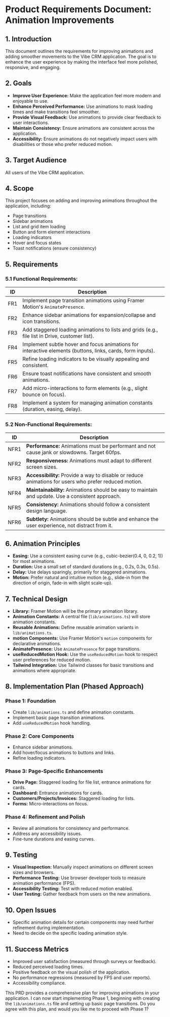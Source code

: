 # Product Requirements Document: Animation Improvements

## 1. Introduction

This document outlines the requirements for improving animations and adding smoother movements to the Vibe CRM application. The goal is to enhance the user experience by making the interface feel more polished, responsive, and engaging.

## 2. Goals

*   **Improve User Experience:** Make the application feel more modern and enjoyable to use.
*   **Enhance Perceived Performance:** Use animations to mask loading times and make transitions feel smoother.
*   **Provide Visual Feedback:** Use animations to provide clear feedback to user interactions.
*   **Maintain Consistency:** Ensure animations are consistent across the application.
*   **Accessibility:** Ensure animations do not negatively impact users with disabilities or those who prefer reduced motion.

## 3. Target Audience

All users of the Vibe CRM application.

## 4. Scope

This project focuses on adding and improving animations throughout the application, including:

*   Page transitions
*   Sidebar animations
*   List and grid item loading
*   Button and form element interactions
*   Loading indicators
*   Hover and focus states
*   Toast notifications (ensure consistency)

## 5. Requirements

### 5.1 Functional Requirements:

| ID  | Description                                                                                             |
| --- | ------------------------------------------------------------------------------------------------------- |
| FR1 | Implement page transition animations using Framer Motion's `AnimatePresence`.                           |
| FR2 | Enhance sidebar animations for expansion/collapse and icon transitions.                                  |
| FR3 | Add staggered loading animations to lists and grids (e.g., file list in Drive, customer list).            |
| FR4 | Implement subtle hover and focus animations for interactive elements (buttons, links, cards, form inputs). |
| FR5 | Refine loading indicators to be visually appealing and consistent.                                      |
| FR6 | Ensure toast notifications have consistent and smooth animations.                                        |
| FR7 | Add micro-interactions to form elements (e.g., slight bounce on focus).                                 |
| FR8 | Implement a system for managing animation constants (duration, easing, delay).                          |

### 5.2 Non-Functional Requirements:

| ID   | Description                                                                                               |
| ---- | --------------------------------------------------------------------------------------------------------- |
| NFR1 | **Performance:** Animations must be performant and not cause jank or slowdowns. Target 60fps.             |
| NFR2 | **Responsiveness:** Animations must adapt to different screen sizes.                                      |
| NFR3 | **Accessibility:** Provide a way to disable or reduce animations for users who prefer reduced motion.     |
| NFR4 | **Maintainability:** Animations should be easy to maintain and update. Use a consistent approach.        |
| NFR5 | **Consistency:** Animations should follow a consistent design language.                                  |
| NFR6 | **Subtlety:** Animations should be subtle and enhance the user experience, not distract from it.          |

## 6. Animation Principles

*   **Easing:** Use a consistent easing curve (e.g., cubic-bezier(0.4, 0, 0.2, 1)) for most animations.
*   **Duration:** Use a small set of standard durations (e.g., 0.2s, 0.3s, 0.5s).
*   **Delay:** Use delays sparingly, primarily for staggered animations.
*   **Motion:** Prefer natural and intuitive motion (e.g., slide-in from the direction of origin, fade-in with slight scale-up).

## 7. Technical Design

*   **Library:** Framer Motion will be the primary animation library.
*   **Animation Constants:** A central file (`lib/animations.ts`) will store animation constants.
*   **Reusable Animations:** Define reusable animation variants in `lib/animations.ts`.
*   **motion Components:** Use Framer Motion's `motion` components for declarative animations.
*   **AnimatePresence:** Use `AnimatePresence` for page transitions.
*   **useReducedMotion Hook:** Use the `useReducedMotion` hook to respect user preferences for reduced motion.
*   **Tailwind Integration:** Use Tailwind classes for basic transitions and animations where appropriate.

## 8. Implementation Plan (Phased Approach)

### Phase 1: Foundation

*   Create `lib/animations.ts` and define animation constants.
*   Implement basic page transition animations.
*   Add `useReducedMotion` hook handling.

### Phase 2: Core Components

*   Enhance sidebar animations.
*   Add hover/focus animations to buttons and links.
*   Refine loading indicators.

### Phase 3: Page-Specific Enhancements

*   **Drive Page:** Staggered loading for file list, entrance animations for cards.
*   **Dashboard:** Entrance animations for cards.
*   **Customers/Projects/Invoices:** Staggered loading for lists.
*   **Forms:** Micro-interactions on focus.

### Phase 4: Refinement and Polish

*   Review all animations for consistency and performance.
*   Address any accessibility issues.
*   Fine-tune durations and easing curves.

## 9. Testing

*   **Visual Inspection:** Manually inspect animations on different screen sizes and browsers.
*   **Performance Testing:** Use browser developer tools to measure animation performance (FPS).
*   **Accessibility Testing:** Test with reduced motion enabled.
*   **User Testing:** Gather feedback from users on the new animations.

## 10. Open Issues

*   Specific animation details for certain components may need further refinement during implementation.
*   Need to decide on the specific loading animation style.

## 11. Success Metrics

*   Improved user satisfaction (measured through surveys or feedback).
*   Reduced perceived loading times.
*   Positive feedback on the visual polish of the application.
*   No performance regressions (measured by FPS and user reports).
*   Accessibility compliance.

This PRD provides a comprehensive plan for improving animations in your application. I can now start implementing Phase 1, beginning with creating the `lib/animations.ts` file and setting up basic page transitions. Do you agree with this plan, and would you like me to proceed with Phase 1?
